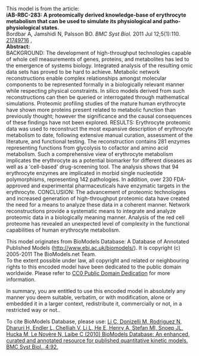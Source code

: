 

This model is from the article:  
**iAB-RBC-283: A proteomically derived knowledge-base of erythrocyte metabolism that can be used to simulate its physiological and patho-physiological states.**   
Bordbar A, Jamshidi N, Palsson BO. _BMC Syst Biol._ 2011 Jul 12;5(1):110.
[21749716](http://www.ncbi.nlm.nih.gov/pubmed/21749716) ,  
**Abstract:**   
BACKGROUND: The development of high-throughput technologies capable of whole
cell measurements of genes, proteins, and metabolites has led to the emergence
of systems biology. Integrated analysis of the resulting omic data sets has
proved to be hard to achieve. Metabolic network reconstructions enable complex
relationships amongst molecular components to be represented formally in a
biologically relevant manner while respecting physical constraints. In silico
models derived from such reconstructions can then be queried or interrogated
through mathematical simulations. Proteomic profiling studies of the mature
human erythrocyte have shown more proteins present related to metabolic
function than previously thought; however the significance and the causal
consequences of these findings have not been explored. RESULTS: Erythrocyte
proteomic data was used to reconstruct the most expansive description of
erythrocyte metabolism to date, following extensive manual curation,
assessment of the literature, and functional testing. The reconstruction
contains 281 enzymes representing functions from glycolysis to cofactor and
amino acid metabolism. Such a comprehensive view of erythrocyte metabolism
implicates the erythrocyte as a potential biomarker for different diseases as
well as a 'cell-based' drug-screening tool. The analysis shows that 94
erythrocyte enzymes are implicated in morbid single nucleotide polymorphisms,
representing 142 pathologies. In addition, over 230 FDA-approved and
experimental pharmaceuticals have enzymatic targets in the erythrocyte.
CONCLUSION: The advancement of proteomic technologies and increased generation
of high-throughput proteomic data have created the need for a means to analyze
these data in a coherent manner. Network reconstructions provide a systematic
means to integrate and analyze proteomic data in a biologically meaning
manner. Analysis of the red cell proteome has revealed an unexpected level of
complexity in the functional capabilities of human erythrocyte metabolism.

This model originates from BioModels Database: A Database of Annotated
Published Models (http://www.ebi.ac.uk/biomodels/). It is copyright (c)
2005-2011 The BioModels.net Team.  
To the extent possible under law, all copyright and related or neighbouring
rights to this encoded model have been dedicated to the public domain
worldwide. Please refer to [CC0 Public Domain
Dedication](http://creativecommons.org/publicdomain/zero/1.0/) for more
information.

In summary, you are entitled to use this encoded model in absolutely any
manner you deem suitable, verbatim, or with modification, alone or embedded it
in a larger context, redistribute it, commercially or not, in a restricted way
or not..  
  
To cite BioModels Database, please use: [Li C, Donizelli M, Rodriguez N,
Dharuri H, Endler L, Chelliah V, Li L, He E, Henry A, Stefan MI, Snoep JL,
Hucka M, Le Novère N, Laibe C (2010) BioModels Database: An enhanced, curated
and annotated resource for published quantitative kinetic models. BMC Syst
Biol., 4:92.](http://www.ncbi.nlm.nih.gov/pubmed/20587024)

